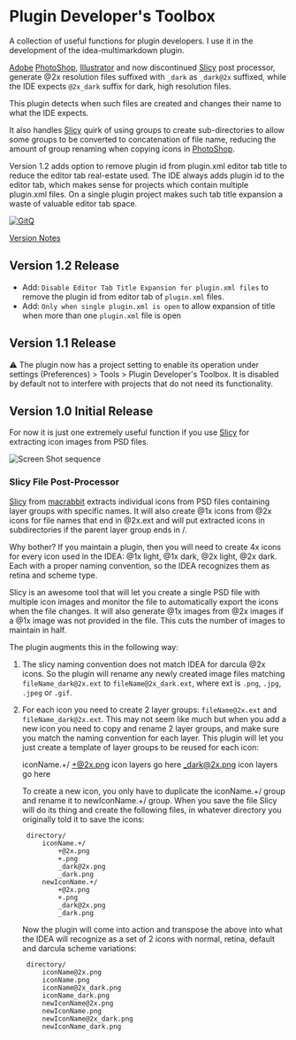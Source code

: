 # Plugin Developer's Toolbox

A collection of useful functions for plugin developers. I use it in the development of the
idea-multimarkdown plugin.

[Adobe][] [PhotoShop], [Illustrator] and now discontinued [Slicy] post processor, generate @2x
resolution files suffixed with `_dark` as `_dark@2x` suffixed, while the IDE expects `@2x_dark`
suffix for dark, high resolution files.

This plugin detects when such files are created and changes their name to what the IDE expects.

It also handles [Slicy] quirk of using groups to create sub-directories to allow some groups to
be converted to concatenation of file name, reducing the amount of group renaming when copying
icons in [PhotoShop].

Version 1.2 adds option to remove plugin id from plugin.xml editor tab title to reduce the
editor tab real-estate used. The IDE always adds plugin id to the editor tab, which makes sense
for projects which contain multiple plugin.xml files. On a single plugin project makes such tab
title expansion a waste of valuable editor tab space.

[![GitQ](https://gitq.com/badge.svg)](https://gitq.com/vsch/PluginDevelopersToolbox)

[Version Notes]

## Version 1.2 Release

* Add: `Disable Editor Tab Title Expansion for plugin.xml files` to remove the plugin id from
  editor tab of `plugin.xml` files.
* Add: `Only when single plugin.xml is open` to allow expansion of title when more than one
  `plugin.xml` file is open

## Version 1.1 Release

:warning: The plugin now has a project setting to enable its operation under settings
(Preferences) > Tools > Plugin Developer's Toolbox. It is disabled by default not to interfere
with projects that do not need its functionality.

## Version 1.0 Initial Release

For now it is just one extremely useful function if you use [Slicy] for extracting icon images
from PSD files.

![Screen Shot sequence](assets/images/ScreenShot_sequence_4x.png)

### Slicy File Post-Processor

[Slicy] from [macrabbit] extracts individual icons from PSD files containing layer groups with
specific names. It will also create @1x icons from @2x icons for file names that end in @2x.ext
and will put extracted icons in subdirectories if the parent layer group ends in /.

Why bother? If you maintain a plugin, then you will need to create 4x icons for every icon used
in the IDEA: @1x light, @1x dark, @2x light, @2x dark. Each with a proper naming convention, so
the IDEA recognizes them as retina and scheme type.

Slicy is an awesome tool that will let you create a single PSD file with multiple icon images
and monitor the file to automatically export the icons when the file changes. It will also
generate @1x images from @2x images if a @1x image was not provided in the file. This cuts the
number of images to maintain in half.

The plugin augments this in the following way:

1. The slicy naming convention does not match IDEA for darcula @2x icons. So the plugin will
   rename any newly created image files matching `fileName_dark@2x.ext` to
   `fileName@2x_dark.ext`, where ext is `.png`, `.jpg`, `.jpeg` or `.gif`.

2. For each icon you need to create 2 layer groups: `fileName@2x.ext` and
   `fileName_dark@2x.ext`. This may not seem like much but when you add a new icon you need to
   copy and rename 2 layer groups, and make sure you match the naming convention for each layer.
   This plugin will let you just create a template of layer groups to be reused for each icon:

    iconName.+/ +@2x.png icon layers go here _dark@2x.png icon layers go here

    To create a new icon, you only have to duplicate the iconName.+/ group and rename it to
    newIconName.+/ group. When you save the file Slicy will do its thing and create the
    following files, in whatever directory you originally told it to save the icons:

        directory/
            iconName.+/
                +@2x.png
                +.png
                _dark@2x.png
                _dark.png
            newIconName.+/
                +@2x.png
                +.png
                _dark@2x.png
                _dark.png

    Now the plugin will come into action and transpose the above into what the IDEA will
    recognize as a set of 2 icons with normal, retina, default and darcula scheme variations:

        directory/
            iconName@2x.png
            iconName.png
            iconName@2x_dark.png
            iconName_dark.png
            newIconName@2x.png
            newIconName.png
            newIconName@2x_dark.png
            newIconName_dark.png

[Adobe]: https://www.adobe.com
[Illustrator]: https://www.adobe.com/products/illustrator.html
[macrabbit]: https://www.macrabbit.com
[PhotoShop]: https://www.adobe.com/products/photoshop.html
[Slicy]: https://macrabbit.com
[Version Notes]: resources/META-INF/VERSION.md

